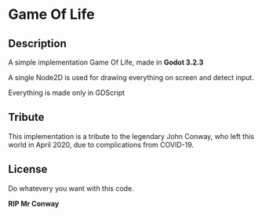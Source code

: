 # Game Of Life

## Description

A simple implementation Game Of Life, made in **Godot 3.2.3**

A single Node2D is used for drawing everything on screen and detect input.

Everything is made only in GDScript

## Tribute

This implementation is a tribute to the legendary John Conway, who left this world in April 2020, due to complications from COVID-19.

## License

Do whatevery you want with this code.

**RIP Mr Conway**
